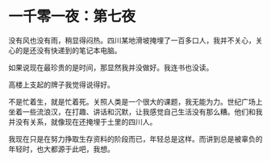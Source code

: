 # 一千零一夜：第七夜

没有风也没有雨，稍显得闷热。四川某地滑坡掩埋了一百多口人，我并不关心，关心的是还没有快递到的笔记本电脑。

如果说现在最珍贵的是时间，那显然我并没做好。我连书也没读。

高楼上支起的牌子我觉得说得好。

不是忙着生，就是忙着死。关照人类是一个很大的课题，我无能为力。世纪广场上坐着一些流浪汉，在打趣、讲话和沉默，让我感觉自己生活没有那么糟。他们和我并没有关系，就像现在还掩埋于土里的四川人。

我现在只是在努力挣取生存资料的阶段而已，年轻总是这样。而讲到总是被辜负的年轻时，也大都源于此吧，我想。
